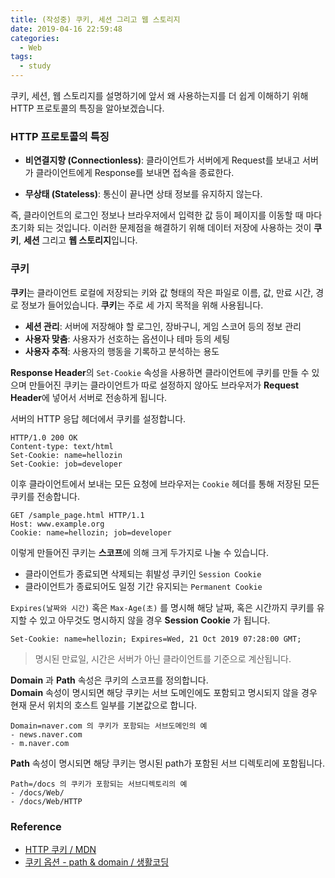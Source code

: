 ```yaml
---
title: (작성중) 쿠키, 세션 그리고 웹 스토리지
date: 2019-04-16 22:59:48
categories: 
  - Web
tags: 
  - study
---
```


쿠키, 세션, 웹 스토리지를 설명하기에 앞서 왜 사용하는지를 더 쉽게 이해하기 위해 HTTP 프로토콜의 특징을 알아보겠습니다.

### HTTP 프로토콜의 특징

- **비연결지향 (Connectionless)**: 클라이언트가 서버에게 Request를 보내고 서버가 클라이언트에게 Response를 보내면 접속을 종료한다.

- **무상태 (Stateless)**: 통신이 끝나면 상태 정보를 유지하지 않는다.

즉, 클라이언트의 로그인 정보나 브라우저에서 입력한 값 등이 페이지를 이동할 때 마다 초기화 되는 것입니다. 이러한 문제점을 해결하기 위해 데이터 저장에 사용하는 것이 **쿠키**, **세션** 그리고 **웹 스토리지**입니다.

### 쿠키

**쿠키**는 클라이언트 로컬에 저장되는 키와 값 형태의 작은 파일로 이름, 값, 만료 시간, 경로 정보가 들어있습니다.
**쿠키**는 주로 세 가지 목적을 위해 사용됩니다.  
- **세션 관리**: 서버에 저장해야 할 로그인, 장바구니, 게임 스코어 등의 정보 관리
- **사용자 맞춤**: 사용자가 선호하는 옵션이나 테마 등의 세팅
- **사용자 추적**: 사용자의 행동을 기록하고 분석하는 용도 

**Response Header**의 `Set-Cookie` 속성을 사용하면 클라이언트에 쿠키를 만들 수 있으며 만들어진 쿠키는 클라이언트가 따로 설정하지 않아도 브라우저가 **Request Header**에 넣어서 서버로 전송하게 됩니다.

서버의 HTTP 응답 헤더에서 쿠키를 설정합니다.

```
HTTP/1.0 200 OK
Content-type: text/html
Set-Cookie: name=hellozin
Set-Cookie: job=developer
```

이후 클라이언트에서 보내는 모든 요청에 브라우저는 `Cookie` 헤더를 통해 저장된 모든 쿠키를 전송합니다.

```
GET /sample_page.html HTTP/1.1
Host: www.example.org
Cookie: name=hellozin; job=developer
```

이렇게 만들어진 쿠키는 **스코프**에 의해 크게 두가지로 나눌 수 있습니다.

- 클라이언트가 종료되면 삭제되는 휘발성 쿠키인 `Session Cookie`
- 클라이언트가 종료되어도 일정 기간 유지되는 `Permanent Cookie`

`Expires(날짜와 시간)` 혹은 `Max-Age(초)` 를 명시해 해당 날짜, 혹은 시간까지 쿠키를 유지할 수 있고 아무것도 명시하지 않을 경우 **Session Cookie** 가 됩니다.

```
Set-Cookie: name=hellozin; Expires=Wed, 21 Oct 2019 07:28:00 GMT;
```
> 명시된 만료일, 시간은 서버가 아닌 클라이언트를 기준으로 계산됩니다.

**Domain** 과 **Path** 속성은 쿠키의 스코프를 정의합니다.  
**Domain** 속성이 명시되면 해당 쿠키는 서브 도메인에도 포함되고 명시되지 않을 경우 현재 문서 위치의 호스트 일부를 기본값으로 합니다.

```
Domain=naver.com 의 쿠키가 포함되는 서브도메인의 예
- news.naver.com
- m.naver.com
```

**Path** 속성이 명시되면 해당 쿠키는 명시된 path가 포함된 서브 디렉토리에 포함됩니다.

```
Path=/docs 의 쿠키가 포함되는 서브디렉토리의 예
- /docs/Web/
- /docs/Web/HTTP
```

### Reference

- [HTTP 쿠키 / MDN](https://developer.mozilla.org/ko/docs/Web/HTTP/Cookies)
- [쿠키 옵션 - path & domain / 생활코딩](https://opentutorials.org/course/3387/21745)